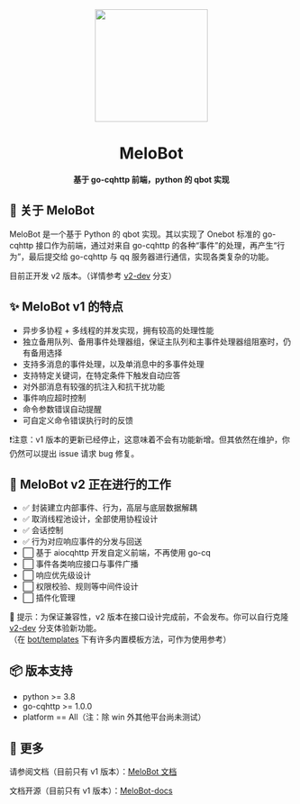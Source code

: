 <div align="center">
<img width=200 src="https://proj.glowmem.com/MeloBot/images/icon.png" />
<h1>MeloBot</h1>
<p><strong>基于 go-cqhttp 前端，python 的 qbot 实现</strong></p>
</div>

## 🎉 关于 MeloBot

MeloBot 是一个基于 Python 的 qbot 实现。其以实现了 Onebot 标准的 go-cqhttp 接口作为前端，通过对来自 go-cqhttp 的各种“事件”的处理，再产生“行为”，最后提交给 go-cqhttp 与 qq 服务器进行通信，实现各类复杂的功能。

目前正开发 v2 版本。（详情参考 [v2-dev](https://github.com/AiCorein/Qbot-MeloBot/tree/v2-dev) 分支）

## ✨ MeloBot v1 的特点
- 异步多协程 + 多线程的并发实现，拥有较高的处理性能
- 独立备用队列、备用事件处理器组，保证主队列和主事件处理器组阻塞时，仍有备用选择
- 支持多消息的事件处理，以及单消息中的多事件处理
- 支持特定关键词，在特定条件下触发自动应答
- 对外部消息有较强的抗注入和抗干扰功能
- 事件响应超时控制
- 命令参数错误自动提醒
- 可自定义命令错误执行时的反馈

❗注意：v1 版本的更新已经停止，这意味着不会有功能新增。但其依然在维护，你仍然可以提出 issue 请求 bug 修复。

## 🚧 MeloBot v2 正在进行的工作
- ✅ 封装建立内部事件、行为，高层与底层数据解耦
- ✅ 取消线程池设计，全部使用协程设计
- ✅ 会话控制
- ✅ 行为对应响应事件的分发与回送
- ⬜ 基于 aiocqhttp 开发自定义前端，不再使用 go-cq
- ⬜ 事件各类响应接口与事件广播
- ⬜ 响应优先级设计
- ⬜ 权限校验、规则等中间件设计
- ⬜ 插件化管理

🌱 提示：为保证兼容性，v2 版本在接口设计完成前，不会发布。你可以自行克隆 [v2-dev](https://github.com/AiCorein/Qbot-MeloBot/tree/v2-dev) 分支体验新功能。<br />
（在 [bot/templates](https://github.com/AiCorein/Qbot-MeloBot/tree/v2-dev/bot/templates) 下有许多内置模板方法，可作为使用参考）

## 📦️ 版本支持
- python >= 3.8
- go-cqhttp >= 1.0.0
- platform == All（注：除 win 外其他平台尚未测试）

## 💬 更多
请参阅文档（目前只有 v1 版本）：[MeloBot 文档](https://proj.glowmem.com/MeloBot/)

文档开源（目前只有 v1 版本）：[MeloBot-docs](https://github.com/AiCorein/Qbot-MeloBot-docs)
